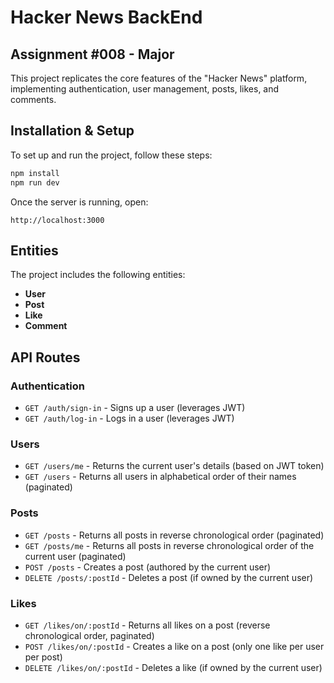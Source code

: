 # Hacker News BackEnd

## Assignment #008 - Major

This project replicates the core features of the "Hacker News" platform, implementing authentication, user management, posts, likes, and comments.

## Installation & Setup

To set up and run the project, follow these steps:

```sh
npm install
npm run dev
```

Once the server is running, open:

```
http://localhost:3000
```

## Entities
The project includes the following entities:

- **User**
- **Post**
- **Like**
- **Comment**

## API Routes

### Authentication
- `GET /auth/sign-in` - Signs up a user (leverages JWT)
- `GET /auth/log-in` - Logs in a user (leverages JWT)

### Users
- `GET /users/me` - Returns the current user's details (based on JWT token)
- `GET /users` - Returns all users in alphabetical order of their names (paginated)

### Posts
- `GET /posts` - Returns all posts in reverse chronological order (paginated)
- `GET /posts/me` - Returns all posts in reverse chronological order of the current user (paginated)
- `POST /posts` - Creates a post (authored by the current user)
- `DELETE /posts/:postId` - Deletes a post (if owned by the current user)

### Likes
- `GET /likes/on/:postId` - Returns all likes on a post (reverse chronological order, paginated)
- `POST /likes/on/:postId` - Creates a like on a post (only one like per user per post)
- `DELETE /likes/on/:postId` - Deletes a like (if owned by the current user)



